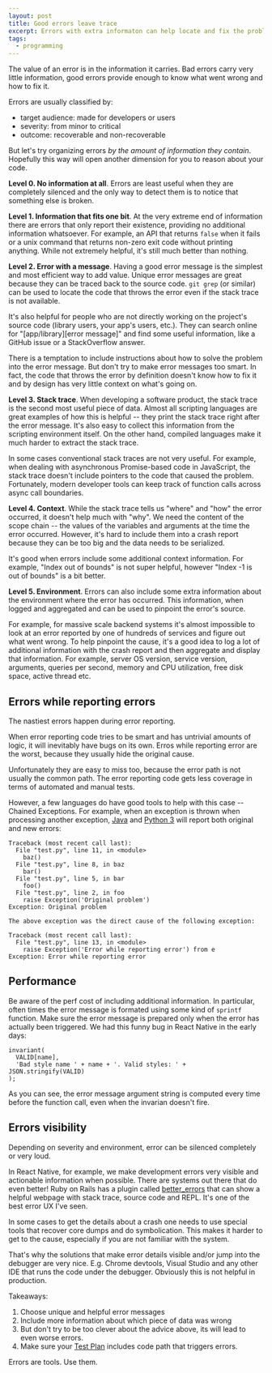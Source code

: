 ```yaml
---
layout: post
title: Good errors leave trace
excerpt: Errors with extra informaton can help locate and fix the problems faster.
tags:
  - programming
---
```


The value of an error is in the information it carries. Bad errors carry very little information, good errors provide enough to know what went wrong and how to fix it.

Errors are usually classified by:

- target audience: made for developers or users
- severity: from minor to critical
- outcome: recoverable and non-recoverable

But let's try organizing errors _by the amount of information they contain_. Hopefully this way will open another dimension for you to reason about your code.

**Level 0. No information at all**. Errors are least useful when they are completely silenced and the only way to detect them is to notice that something else is broken.

**Level 1. Information that fits one bit**. At the very extreme end of information there are errors that only report their existence, providing no additional information whatsoever. For example, an API that returns `false` when it fails or a unix command that returns non-zero exit code without printing anything. While not extremely helpful, it's still much better than nothing.

**Level 2. Error with a message**. Having a good error message is the simplest and most efficient way to add value. Unique error messages are great because they can be traced back to the source code. `git grep` (or similar) can be used to locate the code that throws the error even if the stack trace is not available.

It's also helpful for people who are not directly working on the project's source code (library users, your app's users, etc.). They can search online for "[app/library][error message]" and find some useful information, like a GitHub issue or a StackOverflow answer.

There is a temptation to include instructions about how to solve the problem into the error message. But don't try to make error messages too smart. In fact, the code that throws the error by definition doesn't know how to fix it and by design has very little context on what's going on.

**Level 3. Stack trace**. When developing a software product, the stack trace is the second most useful piece of data. Almost all scripting languages are great examples of how this is helpful -- they print the stack trace right after the error message. It's also easy to collect this information from the scripting environment itself. On the other hand, compiled languages make it much harder to extract the stack trace.

In some cases conventional stack traces are not very useful. For example, when dealing with asynchronous Promise-based code in JavaScript, the stack trace doesn't include pointers to the code that caused the problem. Fortunately, modern developer tools can keep track of function calls across async call boundaries.

**Level 4. Context**. While the stack trace tells us "where" and "how" the error occurred, it doesn't help much with "why". We need the content of the scope chain -- the values of the variables and arguments at the time the error occurred. However, it's hard to include them into a crash report because they can be too big and the data needs to be serialized.

It's good when errors include some additional context information. For example, "Index out of bounds" is not super helpful, however "Index -1 is out of bounds" is a bit better.

**Level 5. Environment**. Errors can also include some extra information about the environment where the error has occurred. This information, when logged and aggregated and can be used to pinpoint the error's source.

For example, for massive scale backend systems it's almost impossible to look at an error reported by one of hundreds of services and figure out what went wrong. To help pinpoint the cause, it's a good idea to log a lot of additional information with the crash report and then aggregate and display that information. For example, server OS version, service version, arguments, queries per second, memory and CPU utilization, free disk space, active thread etc.

## Errors while reporting errors

The nastiest errors happen during error reporting.

When error reporting code tries to be smart and has untrivial amounts of logic, it will inevitably have bugs on its own. Erros while reporting error are the worst, because they usually hide the original cause.

Unfortunately they are easy to miss too, because the error path is not usually the common path. The error reporting code gets less coverage in terms of automated and manual tests.

However, a few languages do have good tools to help with this case -- Chained Exceptions. For example, when an exception is thrown when processing another exception, [Java](https://docs.oracle.com/javase/tutorial/essential/exceptions/chained.html) and [Python 3](https://www.python.org/dev/peps/pep-3134/) will report both original and new errors:

```
Traceback (most recent call last):
  File "test.py", line 11, in <module>
    baz()
  File "test.py", line 8, in baz
    bar()
  File "test.py", line 5, in bar
    foo()
  File "test.py", line 2, in foo
    raise Exception('Original problem')
Exception: Original problem

The above exception was the direct cause of the following exception:

Traceback (most recent call last):
  File "test.py", line 13, in <module>
    raise Exception('Error while reporting error') from e
Exception: Error while reporting error
```

## Performance

Be aware of the perf cost of including additional information. In particular, often times the error message is formated using some kind of `sprintf` function. Make sure the error message is prepared only when the error has actually been triggered. We had this funny bug in React Native in the early days:

    invariant(
      VALID[name],
      'Bad style name ' + name + '. Valid styles: ' + JSON.stringify(VALID)
    );

As you can see, the error message argument string is computed every time before the function call, even when the invarian doesn't fire.

## Errors visibility

Depending on severity and environment, error can be silenced completely or very loud.

In React Native, for example, we make development errors very visible and actionable information when possible. There are systems out there that do even better! Ruby on Rails has a plugin called [better_errors](https://github.com/charliesome/better_errors) that can show a helpful webpage with stack trace, source code and REPL. It's one of the best error UX I've seen.

In some cases to get the details about a crash one needs to use special tools that recover core dumps and do symbolication. This makes it harder to get to the cause, especially if you are not familiar with the system.

That's why the solutions that make error details visible and/or jump into the debugger are very nice. E.g. Chrome devtools, Visual Studio and any other IDE that runs the code under the debugger. Obviously this is not helpful in production.

Takeaways:

1. Choose unique and helpful error messages
2. Include more information about which piece of data was wrong
3. But don't try to be too clever about the advice above, its will lead to even worse errors.
4. Make sure your [Test Plan](/test-plan) includes code path that triggers errors.

Errors are tools. Use them.
